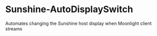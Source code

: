 # Sunshine-AutoDisplaySwitch
Automates changing the Sunshine host display when Moonlight client streams
